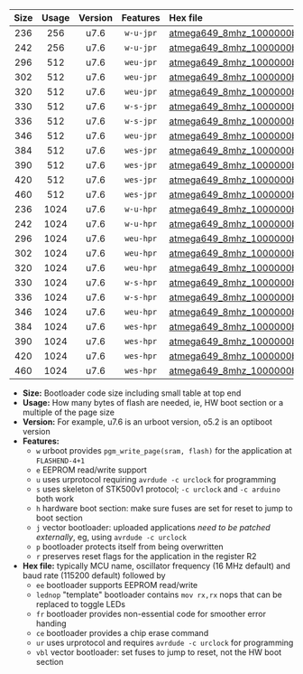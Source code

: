 |Size|Usage|Version|Features|Hex file|
|:-:|:-:|:-:|:-:|:--|
|236|256|u7.6|`w-u-jpr`|[atmega649_8mhz_1000000bps_ur_vbl.hex](https://raw.githubusercontent.com/stefanrueger/urboot/main/bootloaders/atmega649/fcpu_8mhz/1000000_bps/atmega649_8mhz_1000000bps_ur_vbl.hex)|
|242|256|u7.6|`w-u-jpr`|[atmega649_8mhz_1000000bps_lednop_ur_vbl.hex](https://raw.githubusercontent.com/stefanrueger/urboot/main/bootloaders/atmega649/fcpu_8mhz/1000000_bps/atmega649_8mhz_1000000bps_lednop_ur_vbl.hex)|
|296|512|u7.6|`weu-jpr`|[atmega649_8mhz_1000000bps_ee_ur_vbl.hex](https://raw.githubusercontent.com/stefanrueger/urboot/main/bootloaders/atmega649/fcpu_8mhz/1000000_bps/atmega649_8mhz_1000000bps_ee_ur_vbl.hex)|
|302|512|u7.6|`weu-jpr`|[atmega649_8mhz_1000000bps_ee_lednop_ur_vbl.hex](https://raw.githubusercontent.com/stefanrueger/urboot/main/bootloaders/atmega649/fcpu_8mhz/1000000_bps/atmega649_8mhz_1000000bps_ee_lednop_ur_vbl.hex)|
|320|512|u7.6|`weu-jpr`|[atmega649_8mhz_1000000bps_ee_lednop_fr_ur_vbl.hex](https://raw.githubusercontent.com/stefanrueger/urboot/main/bootloaders/atmega649/fcpu_8mhz/1000000_bps/atmega649_8mhz_1000000bps_ee_lednop_fr_ur_vbl.hex)|
|330|512|u7.6|`w-s-jpr`|[atmega649_8mhz_1000000bps_vbl.hex](https://raw.githubusercontent.com/stefanrueger/urboot/main/bootloaders/atmega649/fcpu_8mhz/1000000_bps/atmega649_8mhz_1000000bps_vbl.hex)|
|336|512|u7.6|`w-s-jpr`|[atmega649_8mhz_1000000bps_lednop_vbl.hex](https://raw.githubusercontent.com/stefanrueger/urboot/main/bootloaders/atmega649/fcpu_8mhz/1000000_bps/atmega649_8mhz_1000000bps_lednop_vbl.hex)|
|346|512|u7.6|`weu-jpr`|[atmega649_8mhz_1000000bps_ee_lednop_fr_ce_ur_vbl.hex](https://raw.githubusercontent.com/stefanrueger/urboot/main/bootloaders/atmega649/fcpu_8mhz/1000000_bps/atmega649_8mhz_1000000bps_ee_lednop_fr_ce_ur_vbl.hex)|
|384|512|u7.6|`wes-jpr`|[atmega649_8mhz_1000000bps_ee_vbl.hex](https://raw.githubusercontent.com/stefanrueger/urboot/main/bootloaders/atmega649/fcpu_8mhz/1000000_bps/atmega649_8mhz_1000000bps_ee_vbl.hex)|
|390|512|u7.6|`wes-jpr`|[atmega649_8mhz_1000000bps_ee_lednop_vbl.hex](https://raw.githubusercontent.com/stefanrueger/urboot/main/bootloaders/atmega649/fcpu_8mhz/1000000_bps/atmega649_8mhz_1000000bps_ee_lednop_vbl.hex)|
|420|512|u7.6|`wes-jpr`|[atmega649_8mhz_1000000bps_ee_lednop_fr_vbl.hex](https://raw.githubusercontent.com/stefanrueger/urboot/main/bootloaders/atmega649/fcpu_8mhz/1000000_bps/atmega649_8mhz_1000000bps_ee_lednop_fr_vbl.hex)|
|460|512|u7.6|`wes-jpr`|[atmega649_8mhz_1000000bps_ee_lednop_fr_ce_vbl.hex](https://raw.githubusercontent.com/stefanrueger/urboot/main/bootloaders/atmega649/fcpu_8mhz/1000000_bps/atmega649_8mhz_1000000bps_ee_lednop_fr_ce_vbl.hex)|
|236|1024|u7.6|`w-u-hpr`|[atmega649_8mhz_1000000bps_ur.hex](https://raw.githubusercontent.com/stefanrueger/urboot/main/bootloaders/atmega649/fcpu_8mhz/1000000_bps/atmega649_8mhz_1000000bps_ur.hex)|
|242|1024|u7.6|`w-u-hpr`|[atmega649_8mhz_1000000bps_lednop_ur.hex](https://raw.githubusercontent.com/stefanrueger/urboot/main/bootloaders/atmega649/fcpu_8mhz/1000000_bps/atmega649_8mhz_1000000bps_lednop_ur.hex)|
|296|1024|u7.6|`weu-hpr`|[atmega649_8mhz_1000000bps_ee_ur.hex](https://raw.githubusercontent.com/stefanrueger/urboot/main/bootloaders/atmega649/fcpu_8mhz/1000000_bps/atmega649_8mhz_1000000bps_ee_ur.hex)|
|302|1024|u7.6|`weu-hpr`|[atmega649_8mhz_1000000bps_ee_lednop_ur.hex](https://raw.githubusercontent.com/stefanrueger/urboot/main/bootloaders/atmega649/fcpu_8mhz/1000000_bps/atmega649_8mhz_1000000bps_ee_lednop_ur.hex)|
|320|1024|u7.6|`weu-hpr`|[atmega649_8mhz_1000000bps_ee_lednop_fr_ur.hex](https://raw.githubusercontent.com/stefanrueger/urboot/main/bootloaders/atmega649/fcpu_8mhz/1000000_bps/atmega649_8mhz_1000000bps_ee_lednop_fr_ur.hex)|
|330|1024|u7.6|`w-s-hpr`|[atmega649_8mhz_1000000bps.hex](https://raw.githubusercontent.com/stefanrueger/urboot/main/bootloaders/atmega649/fcpu_8mhz/1000000_bps/atmega649_8mhz_1000000bps.hex)|
|336|1024|u7.6|`w-s-hpr`|[atmega649_8mhz_1000000bps_lednop.hex](https://raw.githubusercontent.com/stefanrueger/urboot/main/bootloaders/atmega649/fcpu_8mhz/1000000_bps/atmega649_8mhz_1000000bps_lednop.hex)|
|346|1024|u7.6|`weu-hpr`|[atmega649_8mhz_1000000bps_ee_lednop_fr_ce_ur.hex](https://raw.githubusercontent.com/stefanrueger/urboot/main/bootloaders/atmega649/fcpu_8mhz/1000000_bps/atmega649_8mhz_1000000bps_ee_lednop_fr_ce_ur.hex)|
|384|1024|u7.6|`wes-hpr`|[atmega649_8mhz_1000000bps_ee.hex](https://raw.githubusercontent.com/stefanrueger/urboot/main/bootloaders/atmega649/fcpu_8mhz/1000000_bps/atmega649_8mhz_1000000bps_ee.hex)|
|390|1024|u7.6|`wes-hpr`|[atmega649_8mhz_1000000bps_ee_lednop.hex](https://raw.githubusercontent.com/stefanrueger/urboot/main/bootloaders/atmega649/fcpu_8mhz/1000000_bps/atmega649_8mhz_1000000bps_ee_lednop.hex)|
|420|1024|u7.6|`wes-hpr`|[atmega649_8mhz_1000000bps_ee_lednop_fr.hex](https://raw.githubusercontent.com/stefanrueger/urboot/main/bootloaders/atmega649/fcpu_8mhz/1000000_bps/atmega649_8mhz_1000000bps_ee_lednop_fr.hex)|
|460|1024|u7.6|`wes-hpr`|[atmega649_8mhz_1000000bps_ee_lednop_fr_ce.hex](https://raw.githubusercontent.com/stefanrueger/urboot/main/bootloaders/atmega649/fcpu_8mhz/1000000_bps/atmega649_8mhz_1000000bps_ee_lednop_fr_ce.hex)|

- **Size:** Bootloader code size including small table at top end
- **Usage:** How many bytes of flash are needed, ie, HW boot section or a multiple of the page size
- **Version:** For example, u7.6 is an urboot version, o5.2 is an optiboot version
- **Features:**
  + `w` urboot provides `pgm_write_page(sram, flash)` for the application at `FLASHEND-4+1`
  + `e` EEPROM read/write support
  + `u` uses urprotocol requiring `avrdude -c urclock` for programming
  + `s` uses skeleton of STK500v1 protocol; `-c urclock` and `-c arduino` both work
  + `h` hardware boot section: make sure fuses are set for reset to jump to boot section
  + `j` vector bootloader: uploaded applications *need to be patched externally*, eg, using `avrdude -c urclock`
  + `p` bootloader protects itself from being overwritten
  + `r` preserves reset flags for the application in the register R2
- **Hex file:** typically MCU name, oscillator frequency (16 MHz default) and baud rate (115200 default) followed by
  + `ee` bootloader supports EEPROM read/write
  + `lednop` "template" bootloader contains `mov rx,rx` nops that can be replaced to toggle LEDs
  + `fr` bootloader provides non-essential code for smoother error handing
  + `ce` bootloader provides a chip erase command
  + `ur` uses urprotocol and requires `avrdude -c urclock` for programming
  + `vbl` vector bootloader: set fuses to jump to reset, not the HW boot section
